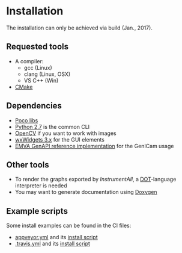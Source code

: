 # Installation

The installation can only be achieved via build (Jan., 2017). 

## Requested tools
 * A compiler:
    * gcc (Linux)
    * clang (Linux, OSX)
    * VS C++ (Win)
 * [CMake](http://cmake.org)

## Dependencies
 * [Poco libs](http://pocoproject.org)
 * [Python 2.7](http://python.org) is the common CLI
 * [OpenCV](http://opencv.org) if you want to work with images
 * [wxWidgets 3.x](https://www.wxwidgets.org) for the GUI elements
 * [EMVA GenAPI reference implementation](https://www.emva.org/standards-technology/genicam/genicam-downloads/) for the GenICam usage
 
## Other tools
 * To render the graphs exported by *InstrumentAll*, a [DOT](http://www.graphviz.org/Documentation.php)-language interpreter is needed
 * You may want to generate documentation using [Doxygen](http://www.doxygen.org)
 
## Example scripts
 Some install examples can be found in the CI files:
  * [appveyor.yml](../appveyor.yml) and its [install script](../CI/appveyor/install_dependencies.bat)
  * [.travis.yml](../.travis.yml) and its [install script](../CI/travis/install_dependencies.sh)

